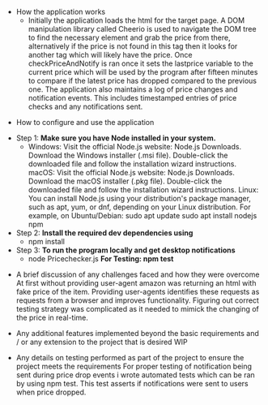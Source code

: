 - How the application works
  - Initially the application loads the html for the target page. A DOM manipulation library called Cheerio is used to navigate the DOM tree to find the necessary element and grab the price from there, alternatively if the price is not found in this tag then it looks for another tag which will likely have the price. Once checkPriceAndNotify is ran once it sets the lastprice variable to the current price which will be used by the program after fifteen minutes to compare if the latest price has dropped compared to the previous one. The application also maintains a log of price changes and notification events. This includes timestamped entries of price checks and any notifications sent.

* How to configure and use the application

- Step 1: **Make sure you have Node installed in your system.**
  - Windows:
    Visit the official Node.js website: Node.js Downloads.
    Download the Windows installer (.msi file).
    Double-click the downloaded file and follow the installation wizard instructions.
    macOS:
    Visit the official Node.js website: Node.js Downloads.
    Download the macOS installer (.pkg file).
    Double-click the downloaded file and follow the installation wizard instructions.
    Linux:
    You can install Node.js using your distribution's package manager, such as apt, yum, or dnf, depending on your Linux distribution. For example, on Ubuntu/Debian:
    sudo apt update
    sudo apt install nodejs npm
- Step 2: **Install the required dev dependencies using**
  - npm install
- Step 3: **To run the program locally and get desktop notifications**
  - node Pricechecker.js
    **For Testing: npm test**

* A brief discussion of any challenges faced and how they were overcome
  At first without providing user-agent amazon was returning an html with fake price of the item. Providing user-agents identifies these requests as requests from a browser and improves functionality. Figuring out correct testing strategy was complicated as it needed to mimick the changing of the price in real-time.

* Any additional features implemented beyond the basic requirements and / or any extension to the project that is desired
  WIP

* Any details on testing performed as part of the project to ensure the project meets the requirements
  For proper testing of notification being sent during price drop events i wrote automated tests which can be ran by using npm test. This test asserts if notifications were sent to users when price dropped.
